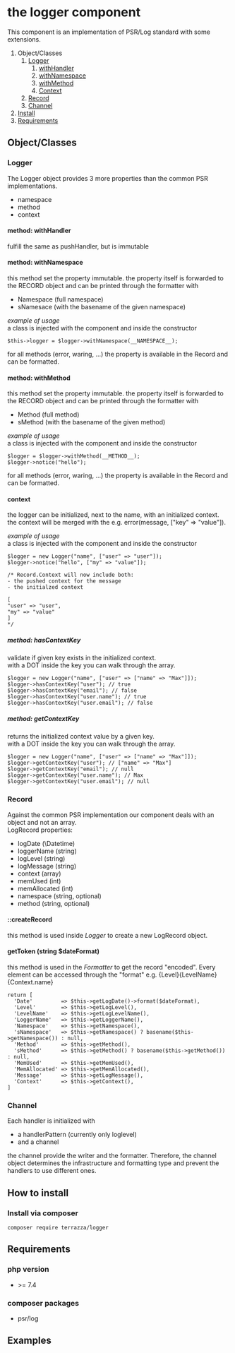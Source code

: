 # the logger component
This component is an implementation of PSR/Log standard with some extensions.

1. Object/Classes
   1. [Logger](#object-logger) 
      1. [withHandler](#object-logger-withhandler)
      2. [withNamespace](#object-logger-withnamespace)
      3. [withMethod](#object-logger-withmethod)
      4. [Context](#object-logger-context)
   2. [Record](#object-record)
   3. [Channel](#object-channel)
2. [Install](#install)
3. [Requirements](#require)

<a id="object-logger" name="object-logger"></a>
<a id="user-content-object-logger" name="user-content-object-logger"></a>
## Object/Classes
### Logger
The Logger object provides 3 more properties than the common PSR implementations.
- namespace
- method
- context
<a id="object-logger-withhandler" name="object-logger-withhandler"></a>
<a id="user-content-object-logger-withhandler" name="user-content-object-logger-withhandler"></a>
#### method: withHandler
fulfill the same as pushHandler, but is immutable
<a id="object-logger-withnamespace" name="object-logger-withnamespace"></a>
<a id="user-content-object-logger-withnamespace" name="user-content-object-logger-withnamespace"></a>
#### method: withNamespace
this method set the property immutable.
the property itself is forwarded to the RECORD object and can be printed through the formatter with
- Namespace (full namespace)
- sNamesace (with the basename of the given namespace)

<i>example of usage</i><br>
a class is injected with the component and inside the constructor<br>
```
$this->logger = $logger->withNamespace(__NAMESPACE__);
```
for all methods (error, waring, ...) the property is available in the Record and can be formatted.
<a id="object-logger-withmethod" name="object-logger-withmethod"></a>
<a id="user-content-object-logger-withmethod" name="user-content-object-logger-withmethod"></a>
#### method: withMethod
this method set the property immutable.
the property itself is forwarded to the RECORD object and can be printed through the formatter with
- Method (full method)
- sMethod (with the basename of the given method)

<i>example of usage</i><br>
a class is injected with the component and inside the constructor<br>
```
$logger = $logger->withMethod(__METHOD__);
$logger->notice("hello");
```

for all methods (error, waring, ...) the property is available in the Record and can be formatted.
<a id="object-logger-context" name="object-logger-context"></a>
<a id="user-content-object-logger-context" name="user-content-object-logger-context"></a>
#### context
the logger can be initialized, next to the name, with an initialized context.<br>
the context will be merged with the e.g. error(message, ["key" => "value"]).<br>

<i>example of usage</i><br>
a class is injected with the component and inside the constructor<br>
```
$logger = new Logger("name", ["user" => "user"]);
$logger->notice("hello", ["my" => "value"]);

/* Record.Context will now include both: 
- the pushed context for the message
- the initialzed context

[
"user" => "user", 
"my" => "value"
]
*/
```

##### method: hasContextKey
validate if given key exists in the initialized context.<br>
with a DOT inside the key you can walk through the array.<br>
```
$logger = new Logger("name", ["user" => ["name" => "Max"]]);
$logger->hasContextKey("user"); // true
$logger->hasContextKey("email"); // false
$logger->hasContextKey("user.name"); // true
$logger->hasContextKey("user.email"); // false
```

##### method: getContextKey
returns the initialized context value by a given key.<br>
with a DOT inside the key you can walk through the array.<br>
```
$logger = new Logger("name", ["user" => ["name" => "Max"]]);
$logger->getContextKey("user"); // ["name" => "Max"]
$logger->getContextKey("email"); // null
$logger->getContextKey("user.name"); // Max
$logger->getContextKey("user.email"); // null
```
<a id="object-record" name="object-record"></a>
<a id="user-content-object-record" name="user-content-object-record"></a>
### Record
Against the common PSR implementation our component deals with an object and not an array.<br>
LogRecord properties:
- logDate (\Datetime)
- loggerName (string)
- logLevel (string)
- logMessage (string)
- context (array)
- memUsed (int)
- memAllocated (int)
- namespace (string, optional)
- method (string, optional)
#### ::createRecord
this method is used inside <i>Logger</i> to create a new LogRecord object.
#### getToken (string $dateFormat)
this method is used in the <i>Formatter</i> to get the record "encoded".
Every element can be accessed through the "format" e.g. {Level}{LevelName}{Context.name}
```
return [
  'Date'         => $this->getLogDate()->format($dateFormat),
  'Level'        => $this->getLogLevel(),
  'LevelName'    => $this->getLogLevelName(),
  'LoggerName'   => $this->getLoggerName(),
  'Namespace'    => $this->getNamespace(),
  'sNamespace'   => $this->getNamespace() ? basename($this->getNamespace()) : null,
  'Method'       => $this->getMethod(),
  'sMethod'      => $this->getMethod() ? basename($this->getMethod()) : null,
  'MemUsed'      => $this->getMemUsed(),
  'MemAllocated' => $this->getMemAllocated(),
  'Message'      => $this->getLogMessage(),
  'Context'      => $this->getContext(),
]
```
<a id="object-channel" name="object-channel"></a>
<a id="user-content-object-channel" name="user-content-object-channel"></a>
### Channel
Each handler is initialized with 
- a handlerPattern (currently only loglevel)
- and a channel

the channel provide the writer and the formatter. Therefore, the channel object determines the infrastructure and formatting type and prevent the handlers to use different ones. 

<a id="install" name="install"></a>
<a id="user-content-install" name="user-content-install"></a>
## How to install
### Install via composer
```
composer require terrazza/logger
```
<a id="require" name="require"></a>
<a id="user-content-require" name="user-content-require"></a>
## Requirements
### php version
- \>= 7.4
### composer packages
- psr/log

<a id="examples" name="examples"/></a>
<a id="user-content-examples" name="user-content-examples"/></a>
## Examples
